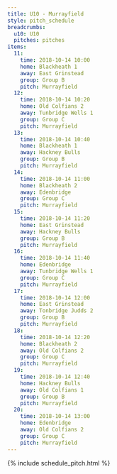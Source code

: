 ```yaml
---
title: U10 - Murrayfield
style: pitch_schedule
breadcrumbs:
  u10: U10
  pitches: pitches
items:
  11:
    time: 2018-10-14 10:00
    home: Blackheath 1
    away: East Grinstead
    group: Group B
    pitch: Murrayfield
  12:
    time: 2018-10-14 10:20
    home: Old Colfians 2
    away: Tunbridge Wells 1
    group: Group C
    pitch: Murrayfield
  13:
    time: 2018-10-14 10:40
    home: Blackheath 1
    away: Hackney Bulls
    group: Group B
    pitch: Murrayfield
  14:
    time: 2018-10-14 11:00
    home: Blackheath 2
    away: Edenbridge
    group: Group C
    pitch: Murrayfield
  15:
    time: 2018-10-14 11:20
    home: East Grinstead
    away: Hackney Bulls
    group: Group B
    pitch: Murrayfield
  16:
    time: 2018-10-14 11:40
    home: Edenbridge
    away: Tunbridge Wells 1
    group: Group C
    pitch: Murrayfield
  17:
    time: 2018-10-14 12:00
    home: East Grinstead
    away: Tonbridge Judds 2
    group: Group B
    pitch: Murrayfield
  18:
    time: 2018-10-14 12:20
    home: Blackheath 2
    away: Old Colfians 2
    group: Group C
    pitch: Murrayfield
  19:
    time: 2018-10-14 12:40
    home: Hackney Bulls
    away: Old Colfians 1
    group: Group B
    pitch: Murrayfield
  20:
    time: 2018-10-14 13:00
    home: Edenbridge
    away: Old Colfians 2
    group: Group C
    pitch: Murrayfield
---
```


{% include schedule_pitch.html %}
